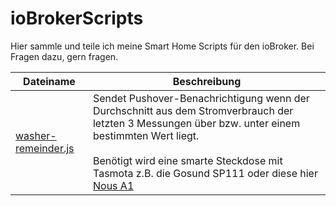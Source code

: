 # ioBrokerScripts

Hier sammle und teile ich meine Smart Home Scripts für den ioBroker.
Bei Fragen dazu, gern fragen.

| Dateiname | Beschreibung |
| --- | --- |
| [washer-remeinder.js](https://github.com/silvio-l/ioBrokerScripts/blob/main/washer-reminder.js) | Sendet Pushover-Benachrichtigung wenn der Durchschnitt aus dem Stromverbrauch der letzten 3 Messungen über bzw. unter einem bestimmten Wert liegt.<br><br>Benötigt wird eine smarte Steckdose mit Tasmota z.B. die Gosund SP111 oder diese hier [Nous A1](https://amzn.to/3skoqqX) |

